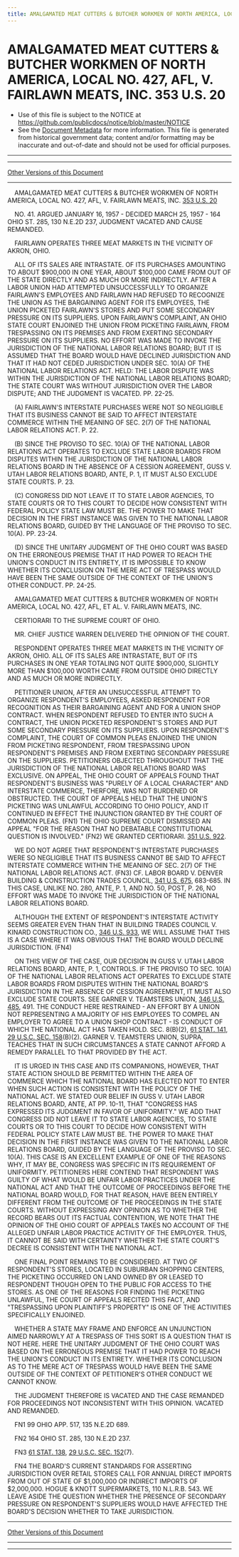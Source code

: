 ```yaml
---
title: AMALGAMATED MEAT CUTTERS & BUTCHER WORKMEN OF NORTH AMERICA, LOCAL NO. 427, AFL, V. FAIRLAWN MEATS, INC. 353 U.S. 20
---
```


# AMALGAMATED MEAT CUTTERS & BUTCHER WORKMEN OF NORTH AMERICA, LOCAL NO. 427, AFL, V. FAIRLAWN MEATS, INC. 353 U.S. 20

* Use of this file is subject to the NOTICE at https://github.com/publicdocs/notice/blob/master/NOTICE
* See the [Document Metadata](../../../index.md) for more information.
  This file is generated from historical government data; content and/or formatting may be inaccurate and out-of-date and should not be used for official purposes.

----------
----------

[Other Versions of this Document](https://publicdocs.github.io/go/links?ns=uslm-x&ref=%2Fus%2Fcourts%2Fscotus%2FusReporter%2F353%2F20)

----------

    AMALGAMATED MEAT CUTTERS & BUTCHER WORKMEN OF NORTH AMERICA, LOCAL NO. 427, AFL, V. FAIRLAWN MEATS, INC. [353 U.S. 20][/us/courts/scotus/usReporter/353/20]

    NO. 41.  ARGUED JANUARY 16, 1957 - DECIDED MARCH 25, 1957 - 164 OHIO ST. 285, 130 N.E.2D 237, JUDGMENT VACATED AND CAUSE REMANDED.

    FAIRLAWN OPERATES THREE MEAT MARKETS IN THE VICINITY OF AKRON, OHIO.

    ALL OF ITS SALES ARE INTRASTATE.  OF ITS PURCHASES AMOUNTING TO ABOUT $900,000 IN ONE YEAR, ABOUT $100,000 CAME FROM OUT OF THE STATE DIRECTLY AND AS MUCH OR MORE INDIRECTLY.  AFTER A LABOR UNION HAD ATTEMPTED UNSUCCESSFULLY TO ORGANIZE FAIRLAWN'S EMPLOYEES AND FAIRLAWN HAD REFUSED TO RECOGNIZE THE UNION AS THE BARGAINING AGENT FOR ITS EMPLOYEES, THE UNION PICKETED FAIRLAWN'S STORES AND PUT SOME SECONDARY PRESSURE ON ITS SUPPLIERS.  UPON FAIRLAWN'S COMPLAINT, AN OHIO STATE COURT ENJOINED THE UNION FROM PICKETING FAIRLAWN, FROM TRESPASSING ON ITS PREMISES AND FROM EXERTING SECONDARY PRESSURE ON ITS SUPPLIERS.  NO EFFORT WAS MADE TO INVOKE THE JURISDICTION OF THE NATIONAL LABOR RELATIONS BOARD; BUT IT IS ASSUMED THAT THE BOARD WOULD HAVE DECLINED JURISDICTION AND THAT IT HAD NOT CEDED JURISDICTION UNDER SEC. 10(A) OF THE NATIONAL LABOR RELATIONS ACT.  HELD:  THE LABOR DISPUTE WAS WITHIN THE JURISDICTION OF THE NATIONAL LABOR RELATIONS BOARD; THE STATE COURT WAS WITHOUT JURISDICTION OVER THE LABOR DISPUTE; AND THE JUDGMENT IS VACATED.  PP. 22-25.

    (A)  FAIRLAWN'S INTERSTATE PURCHASES WERE NOT SO NEGLIGIBLE THAT ITS BUSINESS CANNOT BE SAID TO AFFECT INTERSTATE COMMERCE WITHIN THE MEANING OF SEC. 2(7) OF THE NATIONAL LABOR RELATIONS ACT.  P. 22.

    (B)  SINCE THE PROVISO TO SEC. 10(A) OF THE NATIONAL LABOR RELATIONS ACT OPERATES TO EXCLUDE STATE LABOR BOARDS FROM DISPUTES WITHIN THE JURISDICTION OF THE NATIONAL LABOR RELATIONS BOARD IN THE ABSENCE OF A CESSION AGREEMENT, GUSS V. UTAH LABOR RELATIONS BOARD, ANTE, P. 1, IT MUST ALSO EXCLUDE STATE COURTS.  P. 23.

    (C)  CONGRESS DID NOT LEAVE IT TO STATE LABOR AGENCIES, TO STATE COURTS OR TO THIS COURT TO DECIDE HOW CONSISTENT WITH FEDERAL POLICY STATE LAW MUST BE.  THE POWER TO MAKE THAT DECISION IN THE FIRST INSTANCE WAS GIVEN TO THE NATIONAL LABOR RELATIONS BOARD, GUIDED BY THE LANGUAGE OF THE PROVISO TO SEC. 10(A).  PP. 23-24.

    (D)  SINCE THE UNITARY JUDGMENT OF THE OHIO COURT WAS BASED ON THE ERRONEOUS PREMISE THAT IT HAD POWER TO REACH THE UNION'S CONDUCT IN ITS ENTIRETY, IT IS IMPOSSIBLE TO KNOW WHETHER ITS CONCLUSION ON THE MERE ACT OF TRESPASS WOULD HAVE BEEN THE SAME OUTSIDE OF THE CONTEXT OF THE UNION'S OTHER CONDUCT.  PP. 24-25.

    AMALGAMATED MEAT CUTTERS & BUTCHER WORKMEN OF NORTH AMERICA, LOCAL NO. 427, AFL, ET AL. V. FAIRLAWN MEATS, INC.

    CERTIORARI TO THE SUPREME COURT OF OHIO.

    MR. CHIEF JUSTICE WARREN DELIVERED THE OPINION OF THE COURT.

    RESPONDENT OPERATES THREE MEAT MARKETS IN THE VICINITY OF AKRON, OHIO.  ALL OF ITS SALES ARE INTRASTATE, BUT OF ITS PURCHASES IN ONE YEAR TOTALING NOT QUITE $900,000, SLIGHTLY MORE THAN $100,000 WORTH CAME FROM OUTSIDE OHIO DIRECTLY AND AS MUCH OR MORE INDIRECTLY.

    PETITIONER UNION, AFTER AN UNSUCCESSFUL ATTEMPT TO ORGANIZE RESPONDENT'S EMPLOYEES, ASKED RESPONDENT FOR RECOGNITION AS THEIR BARGAINING AGENT AND FOR A UNION SHOP CONTRACT.  WHEN RESPONDENT REFUSED TO ENTER INTO SUCH A CONTRACT, THE UNION PICKETED RESPONDENT'S STORES AND PUT SOME SECONDARY PRESSURE ON ITS SUPPLIERS.   UPON RESPONDENT'S COMPLAINT, THE COURT OF COMMON PLEAS ENJOINED THE UNION FROM PICKETING RESPONDENT, FROM TRESPASSING UPON RESPONDENT'S PREMISES AND FROM EXERTING SECONDARY PRESSURE ON THE SUPPLIERS.  PETITIONERS OBJECTED THROUGHOUT THAT THE JURISDICTION OF THE NATIONAL LABOR RELATIONS BOARD WAS EXCLUSIVE.  ON APPEAL, THE OHIO COURT OF APPEALS FOUND THAT RESPONDENT'S BUSINESS WAS "PURELY OF A LOCAL CHARACTER" AND INTERSTATE COMMERCE, THERFORE, WAS NOT BURDENED OR OBSTRUCTED.  THE COURT OF APPEALS HELD THAT THE UNION'S PICKETING WAS UNLAWFUL ACCORDING TO OHIO POLICY, AND IT CONTINUED IN EFFECT THE INJUNCTION GRANTED BY THE COURT OF COMMON PLEAS.  (FN1)  THE OHIO SUPREME COURT DISMISSED AN APPEAL "FOR THE REASON THAT NO DEBATABLE CONSTITUTIONAL QUESTION IS INVOLVED."  (FN2)  WE GRANTED CERTIORARI.  [351 U.S. 922][/us/courts/scotus/usReporter/351/922].

    WE DO NOT AGREE THAT RESPONDENT'S INTERSTATE PURCHASES WERE SO NEGLIGIBLE THAT ITS BUSINESS CANNOT BE SAID TO AFFECT INTERSTATE COMMERCE WITHIN THE MEANING OF SEC. 2(7) OF THE NATIONAL LABOR RELATIONS ACT.  (FN3)  CF. LABOR BOARD V. DENVER BUILDING & CONSTRUCTION TRADES COUNCIL, [341 U.S. 675][/us/courts/scotus/usReporter/341/675], 683-685.  IN THIS CASE, UNLIKE NO. 280, ANTE, P. 1, AND NO. 50, POST, P. 26, NO EFFORT WAS MADE TO INVOKE THE JURISDICTION OF THE NATIONAL LABOR RELATIONS BOARD.

    ALTHOUGH THE EXTENT OF RESPONDENT'S INTERSTATE ACTIVITY SEEMS GREATER EVEN THAN THAT IN BUILDING TRADES COUNCIL V. KINARD CONSTRUCTION CO., [346 U.S. 933][/us/courts/scotus/usReporter/346/933], WE WILL ASSUME THAT THIS IS A CASE WHERE IT WAS OBVIOUS THAT THE BOARD WOULD DECLINE JURISDICTION.  (FN4)

    ON THIS VIEW OF THE CASE, OUR DECISION IN GUSS V. UTAH LABOR RELATIONS BOARD, ANTE, P. 1, CONTROLS.  IF THE PROVISO TO SEC. 10(A) OF THE NATIONAL LABOR RELATIONS ACT OPERATES TO EXCLUDE STATE LABOR BOARDS FROM DISPUTES WITHIN THE NATIONAL BOARD'S JURISDICTION IN THE ABSENCE OF CESSION AGREEMENT, IT MUST ALSO EXCLUDE STATE COURTS.  SEE GARNER V. TEAMSTERS UNION, [346 U.S. 485][/us/courts/scotus/usReporter/346/485], 491.  THE CONDUCT HERE RESTRAINED - AN EFFORT BY A UNION NOT REPRESENTING A MAJORITY OF HIS EMPLOYEES TO COMPEL AN EMPLOYER TO AGREE TO A UNION SHOP CONTRACT - IS CONDUCT OF WHICH THE NATIONAL ACT HAS TAKEN HOLD.  SEC. 8(B)(2), [61 STAT. 141][/us/stat/61/141], [29 U.S.C.  SEC. 158][/us/usc/t29/s158](B)(2).  GARNER V. TEAMSTERS UNION, SUPRA, TEACHES THAT IN SUCH CIRCUMSTANCES A STATE CANNOT AFFORD A REMEDY PARALLEL TO THAT PROVIDED BY THE ACT.

    IT IS URGED IN THIS CASE AND ITS COMPANIONS, HOWEVER, THAT STATE ACTION SHOULD BE PERMITTED WITHIN THE AREA OF COMMERCE WHICH THE NATIONAL BOARD HAS ELECTED NOT TO ENTER WHEN SUCH ACTION IS CONSISTENT WITH THE POLICY OF THE NATIONAL ACT.  WE STATED OUR BELIEF IN GUSS V. UTAH LABOR RELATIONS BOARD, ANTE, AT PP. 10-11, THAT "CONGRESS HAS EXPRESSED ITS JUDGMENT IN FAVOR OF UNIFORMITY."  WE ADD THAT CONGRESS DID NOT LEAVE IT TO STATE LABOR AGENCIES, TO STATE COURTS OR TO THIS COURT TO DECIDE HOW CONSISTENT WITH FEDERAL POLICY STATE LAW MUST BE. THE POWER TO MAKE THAT DECISION IN THE FIRST INSTANCE WAS GIVEN TO THE NATIONAL LABOR RELATIONS BOARD, GUIDED BY THE LANGUAGE OF THE PROVISO TO SEC. 10(A).  THIS CASE IS AN EXCELLENT EXAMPLE OF ONE OF THE REASONS WHY, IT MAY BE, CONGRESS WAS SPECIFIC IN ITS REQUIREMENT OF UNIFORMITY.  PETITIONERS HERE CONTEND THAT RESPONDENT WAS GUILTY OF WHAT WOULD BE UNFAIR LABOR PRACTICES UNDER THE NATIONAL ACT AND THAT THE OUTCOME OF PROCEEDINGS BEFORE THE NATIONAL BOARD WOULD, FOR THAT REASON, HAVE BEEN ENTIRELY DIFFERENT FROM THE OUTCOME OF THE PROCEEDINGS IN THE STATE COURTS.  WITHOUT EXPRESSING ANY OPINION AS TO WHETHER THE RECORD BEARS OUT ITS FACTUAL CONTENTION, WE NOTE THAT THE OPINION OF THE OHIO COURT OF APPEALS TAKES NO ACCOUNT OF THE ALLEGED UNFAIR LABOR PRACTICE ACTIVITY OF THE EMPLOYER.  THUS, IT CANNOT BE SAID WITH CERTAINTY WHETHER THE STATE COURT'S DECREE IS CONSISTENT WITH THE NATIONAL ACT.

    ONE FINAL POINT REMAINS TO BE CONSIDERED.  AT TWO OF RESPONDENT'S STORES, LOCATED IN SUBURBAN SHOPPING CENTERS, THE PICKETING OCCURRED ON LAND OWNED BY OR LEASED TO RESPONDENT THOUGH OPEN TO THE PUBLIC FOR ACCESS TO THE STORES.  AS ONE OF THE REASONS FOR FINDING THE PICKETING UNLAWFUL, THE COURT OF APPEALS RECITED THIS FACT, AND "TRESPASSING UPON PLAINTIFF'S PROPERTY" IS ONE OF THE ACTIVITIES SPECIFICALLY ENJOINED.

    WHETHER A STATE MAY FRAME AND ENFORCE AN UNJUNCTION AIMED NARROWLY AT A TRESPASS OF THIS SORT IS A QUESTION THAT IS NOT HERE.  HERE THE UNITARY JUDGMENT OF THE OHIO COURT WAS BASED ON THE ERRONEOUS PREMISE THAT IT HAD POWER TO REACH THE UNION'S CONDUCT IN ITS ENTIRETY.  WHETHER ITS CONCLUSION AS TO THE MERE ACT OF TRESPASS WOULD HAVE BEEN THE SAME OUTSIDE OF THE CONTEXT OF PETITIONER'S OTHER CONDUCT WE CANNOT KNOW.

    THE JUDGMENT THEREFORE IS VACATED AND THE CASE REMANDED FOR PROCEEDINGS NOT INCONSISTENT WITH THIS OPINION.  VACATED AND REMANDED.

    FN1  99 OHIO APP. 517, 135 N.E.2D 689.

    FN2  164 OHIO ST. 285, 130 N.E.2D 237.

    FN3  [61 STAT. 138][/us/stat/61/138], [29 U.S.C. SEC. 152][/us/usc/t29/s152](7).

    FN4  THE BOARD'S CURRENT STANDARDS FOR ASSERTING JURISDICTION OVER RETAIL STORES CALL FOR ANNUAL DIRECT IMPORTS FROM OUT OF STATE OF $1,000,000 OR INDIRECT IMPORTS OF $2,000,000.  HOGUE & KNOTT SUPERMARKETS, 110 N.L.R.B. 543.  WE LEAVE ASIDE THE QUESTION WHETHER THE PRESENCE OF SECONDARY PRESSURE ON RESPONDENT'S SUPPLIERS WOULD HAVE AFFECTED THE BOARD'S DECISION WHETHER TO TAKE JURISDICTION.

----------

[Other Versions of this Document](https://publicdocs.github.io/go/links?ns=uslm-x&ref=%2Fus%2Fcourts%2Fscotus%2FusReporter%2F353%2F20)

----------
----------

[/us/courts/scotus/usReporter/353/20]: https://publicdocs.github.io/go/links?ns=uslm-x&ref=%2Fus%2Fcourts%2Fscotus%2FusReporter%2F353%2F20
[/us/courts/scotus/usReporter/351/922]: https://publicdocs.github.io/go/links?ns=uslm-x&ref=%2Fus%2Fcourts%2Fscotus%2FusReporter%2F351%2F922
[/us/courts/scotus/usReporter/341/675]: https://publicdocs.github.io/go/links?ns=uslm-x&ref=%2Fus%2Fcourts%2Fscotus%2FusReporter%2F341%2F675
[/us/courts/scotus/usReporter/346/933]: https://publicdocs.github.io/go/links?ns=uslm-x&ref=%2Fus%2Fcourts%2Fscotus%2FusReporter%2F346%2F933
[/us/courts/scotus/usReporter/346/485]: https://publicdocs.github.io/go/links?ns=uslm-x&ref=%2Fus%2Fcourts%2Fscotus%2FusReporter%2F346%2F485
[/us/stat/61/141]: https://publicdocs.github.io/go/links?ns=uslm&ref=%2Fus%2Fstat%2F61%2F141
[/us/usc/t29/s158]: https://publicdocs.github.io/go/links?ns=uslm&ref=%2Fus%2Fusc%2Ft29%2Fs158
[/us/stat/61/138]: https://publicdocs.github.io/go/links?ns=uslm&ref=%2Fus%2Fstat%2F61%2F138
[/us/usc/t29/s152]: https://publicdocs.github.io/go/links?ns=uslm&ref=%2Fus%2Fusc%2Ft29%2Fs152


